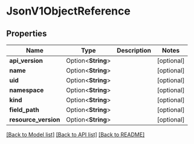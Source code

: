 # JsonV1ObjectReference

## Properties

Name | Type | Description | Notes
------------ | ------------- | ------------- | -------------
**api_version** | Option<**String**> |  | [optional]
**name** | Option<**String**> |  | [optional]
**uid** | Option<**String**> |  | [optional]
**namespace** | Option<**String**> |  | [optional]
**kind** | Option<**String**> |  | [optional]
**field_path** | Option<**String**> |  | [optional]
**resource_version** | Option<**String**> |  | [optional]

[[Back to Model list]](../README.md#documentation-for-models) [[Back to API list]](../README.md#documentation-for-api-endpoints) [[Back to README]](../README.md)


